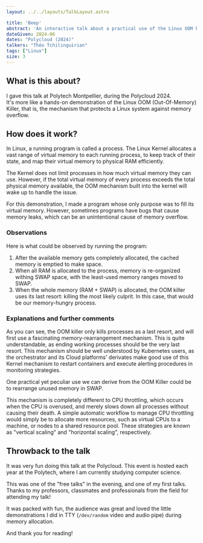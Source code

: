 ```yaml
---
layout: ../../layouts/TalkLayout.astro

title: 'Beep'
abstract: 'An interactive talk about a practical use of the Linux OOM killer.'
dateGiven: 2024-06
dates: "Polycloud (2024)"
talkers: "Théo Tchilinguirian"
tags: ["Linux"]
size: 3
---
```


## What is this about?

I gave this talk at Polytech Montpellier, during the Polycloud 2024.  
It's more like a hands-on demonstration of the Linux OOM (Out-Of-Memory) Killer, that is, the mechanism that protects a Linux system against memory overflow.

## How does it work?

In Linux, a running program is called a process. The Linux Kernel allocates a vast range of virtual memory to each running process, to keep track of their state, and map their virtual memory to physical RAM efficiently.

The Kernel does not limit processes in how much virtual memory they can use. However, if the total virtual memory of every process exceeds the total physical memory available, the OOM mechanism built into the kernel will wake up to handle the issue.

For this demonstration, I made a program whose only purpose was to fill its virtual memory. However, sometimes programs have bugs that cause memory leaks, which can be an unintentional cause of memory overflow.

### Observations

Here is what could be observed by running the program:

1. After the available memory gets completely allocated, the cached memory is emptied to make space.
2. When all RAM is allocated to the process, memory is re-organized withing SWAP space, with the least-used memory ranges moved to SWAP.
3. When the whole memory (RAM + SWAP) is allocated, the OOM killer uses its last resort: killing the most likely culprit. In this case, that would be our memory-hungry process.

### Explanations and further comments

As you can see, the OOM killer only kills processes as a last resort, and will first use a fascinating memory-rearrangement mechanism. This is quite understandable, as ending working processes should be the very last resort. This mechanism should be well understood by Kubernetes users, as the orchestrator and its Cloud platforms' derivates make good use of this Kernel mechanism to restart containers and execute alerting procedures in monitoring strategies.

One practical yet peculiar use we can derive from the OOM Killer could be to rearrange unused memory in SWAP.

This mechanism is completely different to CPU throttling, which occurs when the CPU is overused, and merely slows down all processes without causing their death.
A simple automatic workflow to manage CPU throttling would simply be to allocate more resources, such as virtual CPUs to a machine, or nodes to a shared resource pool. These strategies are known as "vertical scaling" and "horizontal scaling", respectively.

## Throwback to the talk

It was very fun doing this talk at the Polycloud. This event is hosted each year at the Polytech, where I am currently studying computer science.

This was one of the "free talks" in the evening, and one of my first talks. Thanks to my professors, classmates and professionals from the field for attending my talk!

It was packed with fun, the audience was great and loved the little demonstrations I did in TTY (`/dev/random` video and audio pipe) during memory allocation.

And thank you for reading!
